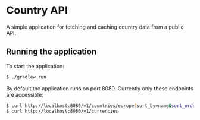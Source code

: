 # Country API

A simple application for fetching and caching country data from a public API.

## Running the application

To start the application:

```bash
$ ./gradlew run
```

By default the application runs on port 8080. Currently only these endpoints are accessible:
```bash
$ curl http://localhost:8080/v1/countries/europe?sort_by=name&sort_order=asc
$ curl http://localhost:8080/v1/currencies
```

